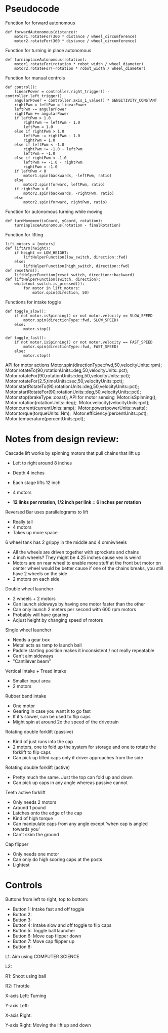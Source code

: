 # Pseudocode

Function for forward autonomous

```pseudocode
def forwardAutonomous(distance):
	motor1.rotateFor(360 * distance / wheel_circumference)
	motor2.rotateFor(360 * distance / wheel_circumference)
```

Function for turning in place autonomous

```pseudocode
def turninplaceAutonomous(rotation):
	motor1.rotateFor(rotation * robot_width / wheel_diameter)
	motor2.rotateFor(-rotation * robot_width / wheel_diameter)
```

Function for manual controls


```pseudocode
def control():
    linearPower = controller.right_trigger() - controller.left_trigger()
    angularPower = controller.axis_1_value() * SENSITIVITY_CONSTANT
    rightPwm = leftPwm = linearPower
    leftPwm -= angularPower
    rightPwm += angularPower
    if leftPwm > 1.0
        rightPwm -= leftPwm - 1.0
        leftPwm = 1.0
    else if rightPwm > 1.0
        leftPwm -= rightPwm - 1.0
        rightPwm = 1.0
    else if leftPwm < -1.0
        rightPwm += -1.0 - leftPwm
        leftPwm = -1.0
    else if rightPwm < -1.0
        leftPwm += -1.0 - rightPwm
        rightPwm = -1.0
    if leftPwm < 0
        motor1.spin(backwards, -leftPwm, ratio)
    else
        motor2.spin(forward, leftPwm, ratio)
    if rightPwm < 0
        motor2.spin(backwards, -rightPwm, ratio)
    else
        motor2.spin(forward, rightPwm, ratio)
```

Function for autonomous turning while moving

```pseudocode
def turnMovement(xCoord, yCoord, rotation):
	turninplaceAutonomous(rotation - finalRotation)
```

Function for lifting
```pseudocode
lift_motors = [motors]
def liftArm(height):
	if height == LOW_HEIGHT:
		liftHelperFunction(low_switch, direction::fwd)
	else:
		liftHelperFunction(high_switch, direction::fwd)
def resetArm():
	liftHelperFunction(reset_switch, direction::backward)
def liftHelperFunction(switch, direction):
	while(not switch.is_pressed()):
		for motor in lift_motors:
			motor.spin(direction, 50)
```

Functions for intake toggle

```pseudocode
def toggle_slow():
	if not motor.isSpinning() or not motor.velocity == SLOW_SPEED
		motor.spin(directionType::fwd, SLOW_SPEED)
	else:
		motor.stop()

def toggle_fast():
	if not motor.isSpinning() or not motor.velocity == FAST_SPEED
		motor.spin(directionType::fwd, FAST_SPEED)
	else:
		motor.stop()
```







API for motor actions
​    Motor.spin(directionType::fwd,50,velocityUnits::rpm);
​    Motor.rotateTo(90,rotationUnits::deg,50,velocityUnits::pct);
​    Motor.rotateFor(90,rotationUnits::deg,50,velocityUnits::pct);
​    Motor.rotateFor(2.5,timeUnits::sec,50,velocityUnits::pct);
​    Motor.startRotateTo(90,rotationUnits::deg,50,velocityUnits::pct);
​    Motor.startRotateFor(90,rotationUnits::deg,50,velocityUnits::pct);
​    Motor.stop(brakeType::coast);
API for motor sensing
​    Motor.isSpinning();
​    Motor.rotation(rotationUnits::deg);
​    Motor.velocity(velocityUnits::pct);
​    Motor.current(currentUnits::amp);
​    Motor.power(powerUnits::watts);
​    Motor.torque(torqueUnits::Nm);
​    Motor.efficiency(percentUnits::pct);
​    Motor.temperature(percentUnits::pct);

# Notes from design review:

Cascade lift works by spinning motors that pull chains that lift up

* Left to right around 8 inches

* Depth 4 inches

* Each stage lifts 12 inch

* 4 motors

* **12 links per rotation, 1/2 inch per link = 6 inches per rotation**

Reversed Bar uses parallelograms to lift

* Really tall
* 4 motors
* Takes up more space

6 wheel tank has 2 grippy in the middle and 4 omniwheels

* All the wheels are driven together with sprockets and chains
* 4 inch wheels? They might be 4.25 inches cause vex is weird
* Motors are on rear wheel to enable more stuff at the front but motor on center wheel would be better cause if one of the chains breaks, you still have 2 wheels on the side
* 2 motors on each side

Double wheel launcher

* 2 wheels + 2 motors
* Can launch sideways by having one motor faster than the other
* Can only launch 2 meters per second with 600 rpm motors
* Probably will have gearing
* Adjust height by changing speed of motors

Single wheel launcher

* Needs a gear box
* Metal acts as ramp to launch ball
* Paddle starting position makes it inconsistent / not really repeatable
* Can't aim sideways
* "Cantilever beam"

Vertical Intake + Tread intake

* Smaller input area
* 2 motors

Rubber band intake

* One motor
* Gearing in case you want it to go fast
* If it's slower, can be used to flip caps
* Might spin at around 2x the speed of the drivetrain

Rotating double forklift (passive)

* Kind of just runs into the cap
* 2 motors, one to fold up the system for storage and one to rotate the forklift to flip caps
* Can pick up tilted caps only if driver approaches from the side

Rotating double forklift (active)

* Pretty much the same. Just the top can fold up and down
* Can pick up caps in any angle whereas passive cannot

Teeth active forklift

* Only needs 2 motors
* Around 1 pound
* Latches onto the edge of the cap
* Kind of high torque
* Can manipulate caps from any angle except 'when cap is angled towards you'
* Can't skim the ground

Cap flipper

* Only needs one motor
* Can only do high scoring caps at the posts
* Lightest

# Controls

Buttons from left to right, top to bottom:

* Button 1: Intake fast and off toggle
* Button 2:
* Button 3:
* Button 4: Intake slow and off toggle to flip caps
* Button 5: Toggle ball launcher
* Button 6: Move cap flipper down
* Button 7: Move cap flipper up
* Button 8:

L1: Aim using COMPUTER SCIENCE

L2:

R1: Shoot using ball

R2: Throttle

X-axis Left: Turning

Y-axis Left:

X-axis Right: 

Y-axis Right: Moving the lift up and down